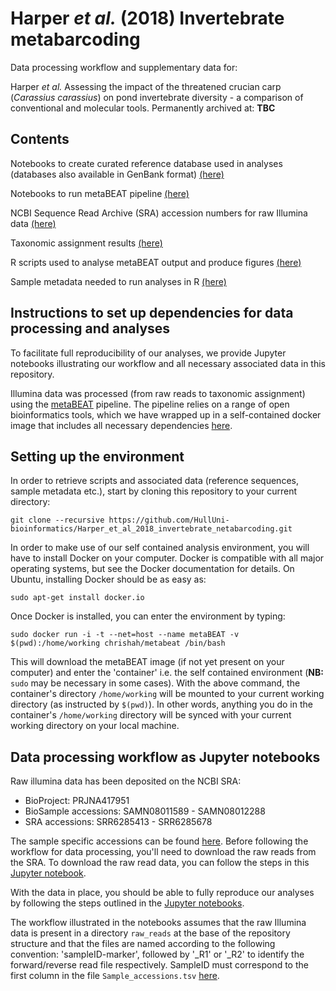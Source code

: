 # Harper *et al.* (2018) Invertebrate metabarcoding

Data processing workflow and supplementary data for:

Harper *et al.* Assessing the impact of the threatened crucian carp (*Carassius carassius*) on pond invertebrate diversity - a comparison of conventional and molecular tools.
Permanently archived at: **TBC**


## Contents

Notebooks to create curated reference database used in analyses (databases also available in GenBank format) [(here)](https://github.com/HullUni-bioinformatics/Harper_et_al_2018_invertebrate_metabarcoding/tree/master/Reference_database)

Notebooks to run metaBEAT pipeline [(here)](https://github.com/HullUni-bioinformatics/Harper_et_al_2018_invertebrate_metabarcoding/tree/master/Jupyter_notebooks)

NCBI Sequence Read Archive (SRA) accession numbers for raw Illumina data [(here)](https://github.com/HullUni-bioinformatics/Harper_et_al_2018_invertebrate_metabarcoding/tree/master/Data/Sample_accessions.tsv)

Taxonomic assignment results [(here)](https://github.com/HullUni-bioinformatics/Harper_et_al_2018_invertebrate_metabarcoding/tree/master/Data/Taxonomic_Assignment_Results)

R scripts used to analyse metaBEAT output and produce figures [(here)](https://github.com/HullUni-bioinformatics/Harper_et_al_2018_invertebrate_metabarcoding/tree/master/R_scripts)

Sample metadata needed to run analyses in R [(here)](https://github.com/HullUni-bioinformatics/Harper_et_al_2018_invertebrate_metabarcoding/tree/master/Data/Sample_Metadata)


## Instructions to set up dependencies for data processing and analyses

To facilitate full reproducibility of our analyses, we provide Jupyter notebooks illustrating our workflow and all necessary associated data in this repository.

Illumina data was processed (from raw reads to taxonomic assignment) using the [metaBEAT](https://github.com/HullUni-bioinformatics/metaBEAT) pipeline. The pipeline relies on a range of open bioinformatics tools, which we have wrapped up in a self-contained docker image that includes all necessary dependencies [here](https://hub.docker.com/r/chrishah/metabeat/).


## Setting up the environment

In order to retrieve scripts and associated data (reference sequences, sample metadata etc.), start by cloning this repository to your current directory:

```
git clone --recursive https://github.com/HullUni-bioinformatics/Harper_et_al_2018_invertebrate_netabarcoding.git
```

In order to make use of our self contained analysis environment, you will have to install Docker on your computer. Docker is compatible with all major operating systems, but see the Docker documentation for details. On Ubuntu, installing Docker should be as easy as:

```
sudo apt-get install docker.io
```

Once Docker is installed, you can enter the environment by typing:

```
sudo docker run -i -t --net=host --name metaBEAT -v $(pwd):/home/working chrishah/metabeat /bin/bash
```

This will download the metaBEAT image (if not yet present on your computer) and enter the 'container' i.e. the self contained environment (**NB:** ```sudo``` may be necessary in some cases). With the above command, the container's directory ```/home/working``` will be mounted to your current working directory (as instructed by ```$(pwd)```). In other words, anything you do in the container's ```/home/working``` directory will be synced with your current working directory on your local machine.


## Data processing workflow as Jupyter notebooks

Raw illumina data has been deposited on the NCBI SRA:
- BioProject: PRJNA417951
- BioSample accessions: SAMN08011589 - SAMN08012288
- SRA accessions: SRR6285413 - SRR6285678

The sample specific accessions can be found [here](https://github.com/HullUni-bioinformatics/Harper_et_al_2018_invertebrate_netabarcoding/blob/master/Data/Sample_accessions.tsv). Before following the workflow for data processing, you'll need to download the raw reads from the SRA. To download the raw read data, you can follow the steps in this [Jupyter notebook](https://github.com/HullUni-bioinformatics/Harper_et_al_2018_invertebrate_netabarcoding/blob/master/raw_reads/How_to_download_from_SRA.ipynb).

With the data in place, you should be able to fully reproduce our analyses by following the steps outlined in the [Jupyter notebooks](https://github.com/HullUni-bioinformatics/Harper_et_al_2018_invertebrate_netabarcoding/tree/master/Jupyter_notebooks).

The workflow illustrated in the notebooks assumes that the raw Illumina data is present in a directory ```raw_reads``` at the base of the repository structure and that the files are named according to the following convention: 'sampleID-marker', followed by '_R1' or '_R2' to identify the forward/reverse read file respectively. SampleID must correspond to the first column in the file ```Sample_accessions.tsv``` [here](https://github.com/HullUni-bioinformatics/Harper_et_al_2018_invertebrate_netabarcoding/blob/master/Data/Sample_accessions.tsv).
